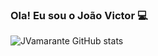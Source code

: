 ### Ola! Eu sou o João Victor 💻
![JVamarante GitHub stats](https://github-readme-stats.vercel.app/api?username=JVamarante&show_icons=true&theme=dracula)
